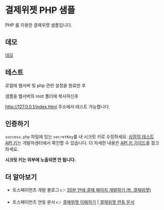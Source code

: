 # 결제위젯 PHP 샘플

PHP 를 이용한 결제위젯 샘플입니다.

## 데모

[데모](https://codesandbox.io/p/sandbox/inspiring-feistel-veey21)

## 테스트

로컬에 웹서버 및 php 관련 설정을 완료한 후

샘플을 웹서버의 root 폴더에 복사하신후

http://127.0.0.1/index.html 주소에서 테스트 가능합니다.

## 인증하기

`success.php` 파일에 있는 `secretKey`를 내 시크릿 키로 수정하세요. [상점의 테스트 API 키](https://developers.tosspayments.com/my/api-keys)는 개발자센터에서 확인할 수 있습니다. 더 자세한 내용은 [API 키 가이드](https://docs.tosspayments.com/reference/using-api/api-keys)를 참고하세요.

**시크릿 키는 외부에 노출되면 안 됩니다.**

## 더 알아보기

- 토스페이먼츠 개발 블로그 👉 [30분 안에 결제 페이지 개발하기 (ft. 결제위젯)](https://velog.io/@tosspayments/결제위젯으로-30분안에-결제-페이지-개발하기)

- 토스페이먼츠 연동 문서 👉 [결제위젯 이해하기](https://docs.tosspayments.com/guides/payment-widget/overview) | [결제위젯 연동 문서](https://docs.tosspayments.com/guides/payment-widget/integration)
